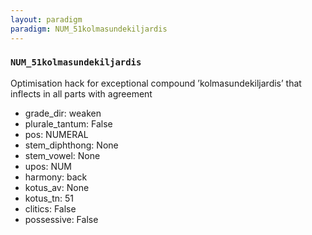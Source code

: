 ```yaml
---
layout: paradigm
paradigm: NUM_51kolmasundekiljardis
---
```

### ` NUM_51kolmasundekiljardis `

Optimisation hack for exceptional compound ’kolmasundekiljardis’ that inflects in all parts with agreement
* grade_dir: weaken
* plurale_tantum: False
* pos: NUMERAL
* stem_diphthong: None
* stem_vowel: None
* upos: NUM
* harmony: back
* kotus_av: None
* kotus_tn: 51
* clitics: False
* possessive: False

